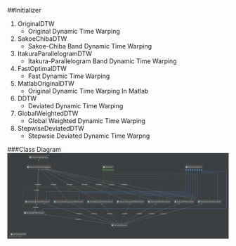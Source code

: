 ##Initializer
1. OriginalDTW
    * Original Dynamic Time Warping
2. SakoeChibaDTW
    * Sakoe-Chiba Band Dynamic Time Warping
3. ItakuraParallelogramDTW
    * Itakura-Parallelogram Band Dynamic Time Warping
4. FastOptimalDTW
    * Fast Dynamic Time Warping
5. MatlabOriginalDTW
    * Original Dynamic Time Warping In Matlab 
6. DDTW
    * Deviated Dynamic Time Warping
7. GlobalWeightedDTW
    * Global Weighted Dynamic Time Warping
8. StepwiseDeviatedDTW
    * Stepwsie Deviated Dynamic Time Warpng

###Class Diagram
![INITIALIZER](/classdiagrams/initializerclassdiagram.jpg)